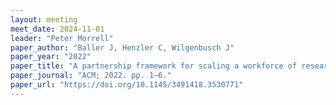 ```yaml
---
layout: meeting
meet_date: 2024-11-01
leader: "Peter Morrell"
paper_author: "Baller J, Henzler C, Wilgenbusch J"
paper_year: "2022"
paper_title: "A partnership framework for scaling a workforce of research cyberprofessionals"
paper_journal: "ACM; 2022. pp. 1–6."
paper_url: "https://doi.org/10.1145/3491418.3530771"
---
```

